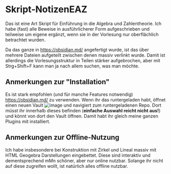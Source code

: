 # Skript-NotizenEAZ
Das ist eine Art Skript für Einführung in die Algebra und Zahlentheorie. Ich habe (fast) alle Beweise in ausführlicherer Form aufgeschrieben und teilweise um eigene ergänzt, wenn sie in der Vorlesung nur oberflächlich betrachtet wurden.

Da das ganze in https://obsidian.md/ angefertigt wurde, ist das über mehrere Dateien aufgeteilt zwischen denen massiv verlinkt wurde. Damit ist allerdings die Vorlesungsstruktur in Teilen stärker aufgebrochen, aber mit Strg+Shift+F kann man ja nach allem suchen, was man möchte.

## Anmerkungen zur "Installation"
Es ist stark empfohlen (und für manche Features notwendig) https://obsidian.md/ zu verwenden. Wenn ihr das runtergeladen habt, öffnet einen neuen Vault
![image](https://github.com/ShrtLadon/Skript-NotizenEAZ/assets/119618221/68dfaf47-5383-4b93-8e91-e20e9697dd39)
und navigiert zum runtergeladenen Repo. Dort müsst ihr innerhalb dieses befinden (**einfache Auswahl reicht nicht aus!**) und könnt von dort den Vault öffnen. Damit habt ihr gleich meine ganzen Plugins mit installiert.


## Anmerkungen zur Offline-Nutzung
Ich habe insbesondere bei Konstruktion mit Zirkel und Lineal massiv mit HTML Geogebra Darstellungen eingebettet. Diese sind interaktiv und dementsprechend mMn schöner, aber nur online nutzbar. Solange ihr nicht auf diese zugreifen wollt, ist natürlich alles offline nutzbar.
